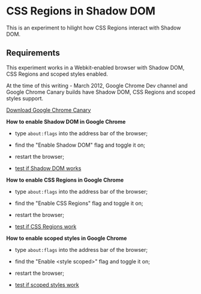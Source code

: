 CSS Regions in Shadow DOM
=====

This is an experiment to hilight how CSS Regions interact with Shadow DOM.

Requirements
-----
This experiment works in a Webkit-enabled browser with Shadow DOM, CSS Regions and scoped styles enabled.    

At the time of this writing - March 2012, Google Chrome Dev channel and Google Chrome Canary builds have Shadow DOM, CSS Regions and scoped styles support.

[Download Google Chrome Canary](http://tools.google.com/dlpage/chromesxs)       

**How to enable Shadow DOM in Google Chrome**

* type `about:flags` into the address bar of the browser;

* find the "Enable Shadow DOM" flag and toggle it on; 

* restart the browser;    

* [test if Shadow DOM works](http://jsfiddle.net/dglazkov/eQSZd/)
                                                                               
**How to enable CSS Regions in Google Chrome**

* type `about:flags` into the address bar of the browser;

* find the "Enable CSS Regions" flag and toggle it on;

* restart the browser;

* [test if CSS Regions work](http://jsfiddle.net/vwmpX/) 

**How to enable scoped styles in Google Chrome**

* type `about:flags` into the address bar of the browser;

* find the "Enable &lt;style scoped&gt;" flag and toggle it on;

* restart the browser;

* [test if scoped styles work](http://jsbin.com/ehutuc/edit#preview)

